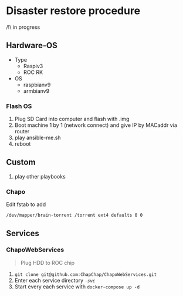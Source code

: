 # Disaster restore procedure

/!\ in progress

## Hardware-OS

- Type
  - Raspiv3
  - ROC RK
- OS
  - raspbianv9
  - armbianv9

### Flash OS

1. Plug SD Card into computer and flash with .img
2. Boot machine 1 by 1 (network connect) and give IP by MACaddr via router
3. play ansible-me.sh
4. reboot

## Custom

1. play other playbooks

### Chapo

Edit fstab to add

```plaintext
/dev/mapper/brain-torrent /torrent ext4 defaults 0 0
```

## Services

### ChapoWebServices

> Plug HDD to ROC chip

1. `git clone git@github.com:ChapChap/ChapoWebServices.git`
2. Enter each service directory *`-svc`*
3. Start every each service with `docker-compose up -d`
